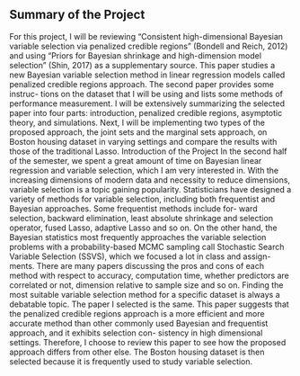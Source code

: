 ## Summary of the Project
For this project, I will be reviewing “Consistent high-dimensional Bayesian variable selection via penalized credible regions” (Bondell and Reich, 2012) and using “Priors for Bayesian shrinkage and high-dimension model selection” (Shin, 2017) as a supplementary
source. This paper studies a new Bayesian variable selection method in linear regression
models called penalized credible regions approach. The second paper provides some instruc-
tions on the dataset that I will be using and lists some methods of performance measurement.
I will be extensively summarizing the selected paper into four parts: introduction, penalized
credible regions, asymptotic theory, and simulations. Next, I will be implementing two types
of the proposed approach, the joint sets and the marginal sets approach, on Boston housing
dataset in varying settings and compare the results with those of the traditional Lasso.
Introduction of the Project
In the second half of the semester, we spent a great amount of time on Bayesian
linear regression and variable selection, which I am very interested in. With the increasing
dimensions of modern data and necessity to reduce dimensions, variable selection is a topic
gaining popularity. Statisticians have designed a variety of methods for variable selection,
including both frequentist and Bayesian approaches. Some frequentist methods include for-
ward selection, backward elimination, least absolute shrinkage and selection operator, fused
Lasso, adaptive Lasso and so on. On the other hand, the Bayesian statistics most frequently
approaches the variable selection problems with a probability-based MCMC sampling call
Stochastic Search Variable Selection (SSVS), which we focused a lot in class and assign-
ments. There are many papers discussing the pros and cons of each method with respect
to accuracy, computation time, whether predictors are correlated or not, dimension relative
to sample size and so on. Finding the most suitable variable selection method for a specific
dataset is always a debatable topic. The paper I selected is the same. This paper suggests
that the penalized credible regions approach is a more efficient and more accurate method
than other commonly used Bayesian and frequentist approach, and it exhibits selection con-
sistency in high dimensional settings. Therefore, I choose to review this paper to see how
the proposed approach differs from other else. The Boston housing dataset is then selected
because it is frequently used to study variable selection.
